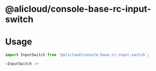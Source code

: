 @alicloud/console-base-rc-input-switch
===

# Usage

```js
import InputSwitch from '@alicloud/console-base-rc-input-switch';

<InputSwitch />
```
